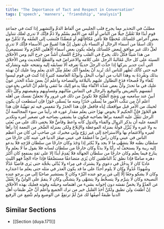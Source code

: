 ```yaml
---
title: "The Importance of Tact and Respect in Conversation"
tags: ['speech', 'manners', 'friendship', "analysis"]
---
```


 مطلبٌ في التحذير مما يجرح قلب الجليس من ألفاظ الذمِّ والتشهير إذا كنتَ في جماعةِ قومٍ أبدًا فلا تَعُمَّنَّ جيلًا من الناس أو أمَّة من الأمم بشَتْم ولا ذَمٍّ فإنَّك لا تدري لعلك تتناول بعض أعراض جُلسائك مُخطِئًا فلا تأمَن مُكافأتَهُم أو مُتعمِّدًا فتُنسَب إلى السَّفَه ولا تَذُمَّنَّ مع ذلك اسمًا من أسماء الرجال أو النساء بأن تقول إنَّ هذا لقبيحٌ من الأسماء فإنَّك لا تدري لعلَّ ذلك غير موافق لبعض جُلسائك ولعله يكون بعض أسماء الأهلين الحُرُم ولا تستصغرنَّ من هذا شيئًا فكلُّ ذلك يجرحُ في القلب وجُرْحُ اللسان أشَدُّ من جرح اليدِ  ومن الأخلاق السيئة على كل حال مُغَالبةُ الرجل على كلامه والاعتراضُ فيه والقطعُ للحديث  ومن الأخلاق التي أنت جدير بتركها  إذا حدَّث الرجلُ حديثًا تعرفه  ألا تسابقَه إليه وتفتحه عليه وتشاركه فيه حتى كأنَّك تُظهر للناس أنك تُريد أنْ يعلموا أنَّك تعلمُ مِثْلَ الذي يعلم وما عليك أنْ تهنئه بذلك وتفْرِدَهُ به  وهذا الباب من أبواب البخل وأبوابُهُ الغامضة كثيرةٌ   إذا كنتَ في قوم ليسوا بُلغاء ولا فُصحاء فدَعِ التطاول عليهم بالبلاغة والفصاحة  واعلم أنَّ بعضَ شدَّة الحذرِ عونٌ عليك في ما تحذرُ وأنَّ بعض شدَّة الاتِّقاء مِمَّا يدعو إليك ما تَتقي  واعلم أنَّ الناس يخدعون أنفسهم بالتعريض والتوقيع بالرجال في التماس مثَالبهم ومَساويهم ونقيصتهم وكلُّ ذلك أبينُ عند سامعيه من وَضَح الصُّبْحِ فلا تكوننَّ من ذلك في غرور ولا تجعلنَّ نفسك من أهله  اعلم أنَّ مِن تنكُّب الأمور ما يُسمَّى حَذَرًا ومنه ما يُسمَّى خَوَرًا فإن استطعت أن يكون لحينك من الأمر قبل مواقعتك إياه فافعل فإن هذا الحذرُ ولا تنغمس فيه ثم تتهيَّبهُ فإن هذا هو الخَوَرُ فإنَّ الحكيم لا يخوض نهرًا حتى يعلم مقدار غوره  قد رأينا من سوء المجالسة أنَّ الرجل تثقُلُ عليه النعمة يراها بصاحبه فيكون ما يشتفي بصاحبه  في تصغير أمره وتكدير النعمة عليه  أن يذكر الزوال والفناء والدوَل كأنه واعظ وقاصٌّ فلا يخفى ذلك على من يُعنَى به ولا غيره ولا يُنَزَّل قولُهُ بمنزلة الموعظة والإبلاغ ولكن بمنزلة الضَّجَر من النعمة  إذا رآها لغيره  والاغتمامِ بها والاستراحةِ إلى غير رَوْح  وإني مخبرك عن صاحبٍ لي كان من أعظم الناس في عيني وكان رأسُ ما أعظمَهُ في عيني صِغَرَ الدنيا في عينه كان خارجًا من سلطان بطنه فلا يتشهَّى ما لا يجد ولا يُكثر إذا وَجَدَ وكان خارجًا من سلطان فَرْجِهِ فلا يدعو إليه ريبة ولا يستخفُّ له رأيًا ولا بدنًا وكان خارجًا من سلطان لسانه فلا يقول ما لا يعلم ولا ينازع فيما يعلم وكان خارجًا من سلطان الجهالة فلا يُقدِمُ أبدًا إلا على ثقةٍ بمنفعةٍ  كان أكثَرَ دهره صامتًا فإذا نطق بَذَّ الناطقين  كان يُرَى متضاعفًا مستضْعَفًا فإذا جاء الجِدُّ فهو الليث عاديًا  كان لا يدخُل في دعوى ولا يشترك في مِراء ولا يُدْلي بحُجَّة حتى يَرى قاضيًا عَدْلًا وشُهودًا عُدُولًا  وكان لا يلوم أحدًا على ما قد يكون العذر في مثله حتى يعلم ما اعتذاره  وكان لا يشكو وجعًا إلَّا إلى مَن يرجو عنده البُرْء  وكان لا يستشير صاحبًا إلى من يرجو عنده النصيحة  وكان لا يتبرَّم ولا يتسخَّط ولا يتشهَّى ولا يتشكَّى  وكان لا ينقمُ على الوليِّ ولا يَغْفُلُ عن العدُوِّ ولا يخصُّ نفسَه دون إخوانه بشيء من اهتمامه وحيلته وقوته  فعليك بهذه الأخلاق إنْ أطقتَ  ولن تطيق  ولكنَّ أخذَ القليل خير من ترك الجميع  واعلم أنَّ خيْر طبقاتِ أهل الدنيا طبقةٌ أصِفُها لك مَنْ لَمْ ترتفِعْ عن الوضيعِ ولم تتَّضِع عن الرفيع

## Similar Sections
- [[Section (duya.171)]]
